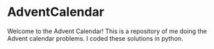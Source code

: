 # AdventCalendar
Welcome to the Advent Calendar!
This is a repository of me doing the Advent calendar problems. I coded these solutions in python.
